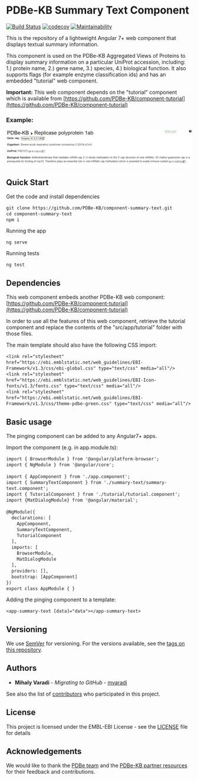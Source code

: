 PDBe-KB Summary Text Component
=
[![Build Status](https://www.travis-ci.com/PDBe-KB/component-summary-text.svg?branch=main)](https://www.travis-ci.com/PDBe-KB/component-summary-text)
[![codecov](https://codecov.io/gh/PDBe-KB/component-summary-text/branch/main/graph/badge.svg?token=XGRVGF9LDY)](https://codecov.io/gh/PDBe-KB/component-summary-text)
[![Maintainability](https://api.codeclimate.com/v1/badges/c757f22f7c1635df3ef8/maintainability)](https://codeclimate.com/github/PDBe-KB/component-summary-text/maintainability)

This is the repository of a lightweight Angular 7+ web component that displays textual summary information. 

This component is used on the PDBe-KB Aggregated Views of Proteins to display summary information on a particular UniProt accession, including: 1.) protein name, 2.) gene name, 3.) species, 4.) biological function. It also supports flags (for example enzyme classification ids) and has an embedded "tutorial" web component.

**Important:** This web component depends on the "tutorial" component which is available from [https://github.com/PDBe-KB/component-tutorial](https://github.com/PDBe-KB/component-tutorial)

### Example:

<img src="https://raw.githubusercontent.com/PDBe-KB/component-summary-text/main/pdbe-kb-summary-text.png">

## Quick Start

Get the code and install dependencies
```
git clone https://github.com/PDBe-KB/component-summary-text.git
cd component-summary-text
npm i
```

Running the app
```
ng serve
```

Running tests
```
ng test
```

## Dependencies

This web component embeds another PDBe-KB web component: [https://github.com/PDBe-KB/component-tutorial](https://github.com/PDBe-KB/component-tutorial)

In order to use all the features of this web component, retrieve the tutorial component and replace the contents of the "src/app/tutorial" folder with those files.

The main template should also have the following CSS import:
```angular2html
<link rel="stylesheet" href="https://ebi.emblstatic.net/web_guidelines/EBI-Framework/v1.3/css/ebi-global.css" type="text/css" media="all"/>
<link rel="stylesheet" href="https://ebi.emblstatic.net/web_guidelines/EBI-Icon-fonts/v1.3/fonts.css" type="text/css" media="all"/>
<link rel="stylesheet" href="https://ebi.emblstatic.net/web_guidelines/EBI-Framework/v1.3/css/theme-pdbe-green.css" type="text/css" media="all"/>
```

## Basic usage

The pinging component can be added to any Angular7+ apps.

Import the component (e.g. in app.module.ts):
```
import { BrowserModule } from '@angular/platform-browser';
import { NgModule } from '@angular/core';

import { AppComponent } from './app.component';
import { SummaryTextComponent } from './summary-text/summary-text.component';
import { TutorialComponent } from './tutorial/tutorial.component';
import {MatDialogModule} from '@angular/material';

@NgModule({
  declarations: [
    AppComponent,
    SummaryTextComponent,
    TutorialComponent
  ],
  imports: [
    BrowserModule,
    MatDialogModule
  ],
  providers: [],
  bootstrap: [AppComponent]
})
export class AppModule { }

```

Adding the pinging component to a template:
```angular2html
<app-summary-text [data]="data"></app-summary-text>
```

## Versioning

We use [SemVer](http://semver.org/) for versioning. For the versions available, see the [tags on this repository](https://github.com/PDBe-KB/component-summary-text/tags).

## Authors

* **Mihaly Varadi** - *Migrating to GitHub* - [mvaradi](https://github.com/mvaradi)

See also the list of [contributors](https://github.com/PDBe-KB/component-summary-text/contributors) who participated in this project.

## License

This project is licensed under the EMBL-EBI License - see the [LICENSE](LICENSE) file for details

## Acknowledgements

We would like to thank the [PDBe team](https://www.pdbe.org) and the [PDBe-KB partner resources](https://github.com/PDBe-KB/pdbe-kb-manual/wiki/PDBe-KB-Annotations) for their feedback and contributions.
